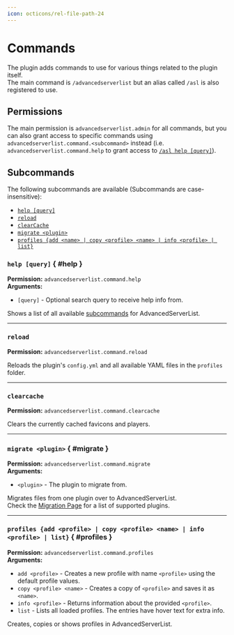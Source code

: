 ```yaml
---
icon: octicons/rel-file-path-24
---
```


# Commands

The plugin adds commands to use for various things related to the plugin itself.  
The main command is `/advancedserverlist` but an alias called `/asl` is also registered to use.

## Permissions

The main permission is `advancedserverlist.admin` for all commands, but you can also grant access to specific commands using `advancedserverlist.command.<subcommand>` instead (i.e. `advancedserverlist.command.help` to grant access to [`/asl help [query]`](#help)).

## Subcommands

The following subcommands are available (Subcommands are case-insensitive):

- [`help [query]`](#help)
- [`reload`](#reload)
- [`clearCache`](#clearcache)
- [`migrate <plugin>`](#migrate)
- [`profiles {add <name> | copy <profile> <name> | info <profile> | list}`](#profiles)

### `help [query]` { #help }

**Permission:** `advancedserverlist.command.help`  
**Arguments:**

- `[query]` - Optional search query to receive help info from.

Shows a list of all available [subcommands](#subcommands) for AdvancedServerList.

----

### `reload`

**Permission:** `advancedserverlist.command.reload`

Reloads the plugin's `config.yml` and all available YAML files in the `profiles` folder.

----

### `clearcache`

**Permission:** `advancedserverlist.command.clearcache`

Clears the currently cached favicons and players.

----

### `migrate <plugin>` { #migrate }

**Permission:** `advancedserverlist.command.migrate`  
**Arguments:**

- `<plugin>` - The plugin to migrate from.

Migrates files from one plugin over to AdvancedServerList.  
Check the [Migration Page](../migration/index.md) for a list of supported plugins.

----

### `profiles {add <profile> | copy <profile> <name> | info <profile> | list}` { #profiles }

**Permission:** `advancedserverlist.command.profiles`  
**Arguments:**

- `add <profile>` - Creates a new profile with name `<profile>` using the default profile values.
- `copy <profile> <name>` - Creates a copy of `<profile>` and saves it as `<name>`.
- `info <profile>` - Returns information about the provided `<profile>`.
- `list` - Lists all loaded profiles. The entries have hover text for extra info.

Creates, copies or shows profiles in AdvancedServerList.